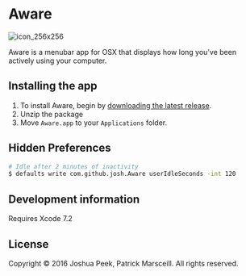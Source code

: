 # Aware
![icon_256x256](https://cloud.githubusercontent.com/assets/896475/12147215/c598f528-b465-11e5-8b69-02b5cf823f06.png)

Aware is a menubar app for OSX that displays how long you've been actively using your computer.

## Installing the app

1. To install Aware, begin by [downloading the latest release](https://github.com/josh/Aware/releases/latest/). 
2. Unzip the package
3. Move `Aware.app` to your `Applications` folder.

## Hidden Preferences

``` sh
# Idle after 2 minutes of inactivity
$ defaults write com.github.josh.Aware userIdleSeconds -int 120
```

## Development information

Requires Xcode 7.2

## License

Copyright © 2016 Joshua Peek, Patrick Marsceill. All rights reserved.
